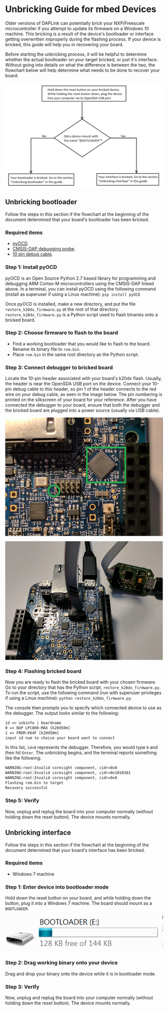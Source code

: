 # Unbricking Guide for mbed Devices
Older versions of DAPLink can potentially brick your NXP/Freescale microcontroller if you attempt to update its firmware on a Windows 10 machine. This bricking is a result of the device's bootloader or interface getting overwritten improperly during the flashing process. If your device is bricked, this guide will help you in recovering your board.

Before starting the unbricking process, it will be helpful to determine whether the actual bootloader on your target bricked, or just it's interface. Without going into details on what the difference is between the two, the flowchart below will help determine what needs to be done to recover your board.

![](images/flowchart.png "Flowchart used to determine status of bricked board")

## Unbricking bootloader
Follow the steps in this section if the flowchart at the beginning of the document determined that your board's bootloader has been bricked.

### Required items
* [pyOCD](https://github.com/mbedmicro/pyOCD).
* [CMSIS-DAP debugging probe](https://developer.mbed.org/platforms/SWDAP-LPC11U35/).
* [10 pin debug cable](https://developer.mbed.org/platforms/SWDAP-LPC11U35/).

### Step 1: Install pyOCD
pyOCD is an Open Source Python 2.7 based library for programming and debugging ARM Cortex-M microcontrollers using the CMSIS-DAP linked above. In a terminal, you can install pyOCD using the following command (install as superuser if using a Linux machine):
`pip install pyOCD`

Once pyOCD is installed, make a new directory, and put the file `restore_k20dx_firmware.py` at the root of that directory. `restore_k20dx_firmware.py` is a Python script used to flash binaries onto a bricked board.

### Step 2: Choose firmware to flash to the board
* Find a working bootloader that you would like to flash to the board. Rename its binary file to `rom.bin`.
* Place `rom.bin` in the same root directory as the Python script.

### Step 3: Connect debugger to bricked board
Locate the 10-pin header associated with your board's k20dx flash. Usually, the header is near the OpenSDA USB port on the device. Connect your 10-pin debug cable to this header, so pin 1 of the header connects to the red wire on your debug cable, as seen in the image below. The pin numbering is printed on the silkscreen of your board for your reference. After you have connected the debugger to your board, ensure that both the debugger and the bricked board are plugged into a power source (usually via USB cable).

![](images/header.png "K20dx flash chip and associated 10-pin header. Pin 1 on the header had been circled.")

![](images/connected.png "Connecting the debugger to the bricked board")

### Step 4: Flashing bricked board
Now you are ready to flash the bricked board with your chosen firmware. Go to your directory that has the Python script, `restore_k20dx_firmware.py`. To run the script, use the following command (run with superuser privileges if using a Linux machine): `python restore_k20dx_firmware.py`.

The console then prompts you to specify which connected device to use as the debugger. The output looks similar to the following:
```
id => usbinfo | boardname
0 => NXP LPC800-MAX [k20d50m]
1 => FRDM-K64F [k20d50m]
input id num to choice your board want to connect
```
In this list, `id=0` represents the debugger. Therefore, you would type `0` and then hit `Enter`. The unbricking begins, and the terminal reports something like the following:

```
WARNING:root:Invalid coresight component, cidr=0x0
WARNING:root:Invalid coresight component, cidr=0x1010101
WARNING:root:Invalid coresight component, cidr=0x0
Flashing rom.bin to target
Recovery successful
```

### Step 5: Verify
Now, unplug and replug the board into your computer normally (without holding down the reset button). The device mounts normally.

## Unbricking interface
Follow the steps in this section if the flowchart at the beginning of the document determined that your board's interface has been bricked.

### Required items
* Windows 7 machine

### Step 1: Enter device into bootloader mode
Hold down the reset button on your board, and while holding down the button, plug it into a Windows 7 machine. The board should mount as a `BOOTLOADER`.

![](images/bootloader.png "Image of what the bootloader looks like on windows7")

### Step 2: Drag working binary onto your device
Drag and drop your binary onto the device while it is in bootloader mode.

### Step 3: Verify
Now, unplug and replug the board into your computer normally (without holding down the reset button). The device mounts normally.
